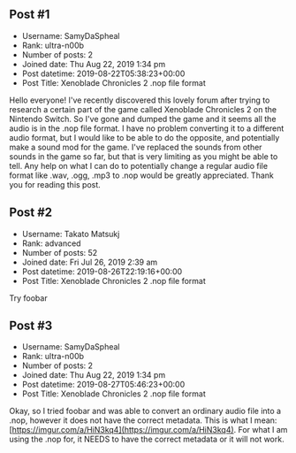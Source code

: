 ## Post #1
- Username: SamyDaSpheal
- Rank: ultra-n00b
- Number of posts: 2
- Joined date: Thu Aug 22, 2019 1:34 pm
- Post datetime: 2019-08-22T05:38:23+00:00
- Post Title: Xenoblade Chronicles 2 .nop file format

Hello everyone! I've recently discovered this lovely forum after trying to research a certain part of the game called Xenoblade Chronicles 2 on the Nintendo Switch. So I've gone and dumped the game and it seems all the audio is in the .nop file format. I have no problem converting it to a different audio format, but I would like to be able to do the opposite, and potentially make a sound mod for the game. I've replaced the sounds from other sounds in the game so far, but that is very limiting as you might be able to tell. Any help on what I can do to potentially change a regular audio file format like .wav, .ogg, .mp3 to .nop would be greatly appreciated. Thank you for reading this post.
## Post #2
- Username: Takato Matsukj
- Rank: advanced
- Number of posts: 52
- Joined date: Fri Jul 26, 2019 2:39 am
- Post datetime: 2019-08-26T22:19:16+00:00
- Post Title: Xenoblade Chronicles 2 .nop file format

Try foobar
## Post #3
- Username: SamyDaSpheal
- Rank: ultra-n00b
- Number of posts: 2
- Joined date: Thu Aug 22, 2019 1:34 pm
- Post datetime: 2019-08-27T05:46:23+00:00
- Post Title: Xenoblade Chronicles 2 .nop file format

Okay, so I tried foobar and was able to convert an ordinary audio file into a .nop, however it does not have the correct metadata. This is what I mean: [https://imgur.com/a/HiN3kq4](https://imgur.com/a/HiN3kq4). For what I am using the .nop for, it NEEDS to have the correct metadata or it will not work.

